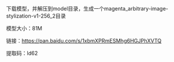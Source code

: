下载模型，并解压到model目录，生成一个magenta_arbitrary-image-stylization-v1-256_2目录

模型大小：81M

链接：https://pan.baidu.com/s/1xbmXPRmESMhg6HGJPhXVTQ 

提取码：ld62 
